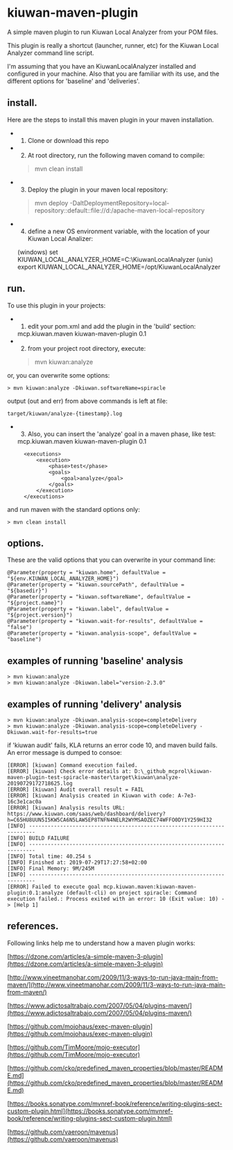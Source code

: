 # kiuwan-maven-plugin
A simple maven plugin to run Kiuwan Local Analyzer from your POM files.

This plugin is really a shortcut (launcher, runner, etc) for the Kiuwan Local Analyzer command line script.

I'm assuming that you have an KiuwanLocalAnalyzer installed and configured in your machine. Also that you are familiar with its use, and the different options for 'baseline' and 'deliveries'.

## install.

Here are the steps to install this maven plugin in your maven installation.
* 1. Clone or download this repo

* 2. At root directory, run the following maven comand to compile:

	> mvn clean install
	
* 3. Deploy the plugin in your maven local repository:

	> mvn deploy -DaltDeploymentRepository=local-repository::default::file://d:/apache-maven-local-repository

* 4. define a new OS environment variable, with the location of your Kiuwan Local Analizer:

	(windows) set KIUWAN_LOCAL_ANALYZER_HOME=C:\KiuwanLocalAnalyzer
	(unix) export KIUWAN_LOCAL_ANALYZER_HOME=/opt/KiuwanLocalAnalyzer

## run.
To use this plugin in your projects:
* 1. edit your pom.xml and add the plugin in the 'build' section:

	<build>
		<plugins>
			<plugin>
				<groupId>mcp.kiuwan.maven</groupId>
				<artifactId>kiuwan-maven-plugin</artifactId>
				<version>0.1</version>
			</plugin>
		</plugins>
	</build>

* 2. from your project root directory, execute:

	> mvn kiuwan:analyze
	
or, you can overwrite some options:	

	> mvn kiuwan:analyze -Dkiuwan.softwareName=spiracle 

output (out and err) from above commands is left at file:

	target/kiuwan/analyze-{timestamp}.log
	
* 3. Also, you can insert the 'analyze' goal in a maven phase, like test:

	<plugin>
		<groupId>mcp.kiuwan.maven</groupId>
		<artifactId>kiuwan-maven-plugin</artifactId>
		<version>0.1</version>
		
		<executions>  
			<execution>  
				<phase>test</phase>  
				<goals>  
					<goal>analyze</goal>  
				</goals>
			</execution>
		</executions>
	</plugin>

and run maven with the standard options only:

	> mvn clean install	
	
## options.
These are the valid options that you can overwrite in your command line:

	@Parameter(property = "kiuwan.home", defaultValue = "${env.KIUWAN_LOCAL_ANALYZER_HOME}")
	@Parameter(property = "kiuwan.sourcePath", defaultValue = "${basedir}")
	@Parameter(property = "kiuwan.softwareName", defaultValue = "${project.name}")
	@Parameter(property = "kiuwan.label", defaultValue = "${project.version}")
	@Parameter(property = "kiuwan.wait-for-results", defaultValue = "false")
	@Parameter(property = "kiuwan.analysis-scope", defaultValue = "baseline")

## examples of running 'baseline' analysis

	> mvn kiuwan:analyze
	> mvn kiuwan:analyze -Dkiuwan.label="version-2.3.0" 

## examples of running 'delivery' analysis

	> mvn kiuwan:analyze -Dkiuwan.analysis-scope=completeDelivery
	> mvn kiuwan:analyze -Dkiuwan.analysis-scope=completeDelivery -Dkiuwan.wait-for-results=true

if 'kiuwan audit' fails, KLA returns an error code 10, and maven build fails. An error message is dumped to consoe:

	[ERROR] [kiuwan] Command execution failed.
	[ERROR] [kiuwan] Check error details at: D:\_github_mcprol\kiuwan-maven-plugin-test-spiracle-master\target\kiuwan\analyze-20190729172718625.log
	[ERROR] [kiuwan] Audit overall result = FAIL
	[ERROR] [kiuwan] Analysis created in Kiuwan with code: A-7e3-16c3e1cac0a
	[ERROR] [kiuwan] Analysis results URL: https://www.kiuwan.com/saas/web/dashboard/delivery?h=C65HU8UUN5I5KW5CA6N5LAW5EP8TNFN4NELR2WYMSAOZEC74WFFO0DY1Y259HI32
	[INFO] ------------------------------------------------------------------------
	[INFO] BUILD FAILURE
	[INFO] ------------------------------------------------------------------------
	[INFO] Total time: 40.254 s
	[INFO] Finished at: 2019-07-29T17:27:58+02:00
	[INFO] Final Memory: 9M/245M
	[INFO] ------------------------------------------------------------------------
	[ERROR] Failed to execute goal mcp.kiuwan.maven:kiuwan-maven-plugin:0.1:analyze (default-cli) on project spiracle: Command execution failed.: Process exited with an error: 10 (Exit value: 10) -> [Help 1]

## references.
Following links help me to understand how a maven plugin works:

[https://dzone.com/articles/a-simple-maven-3-plugin](https://dzone.com/articles/a-simple-maven-3-plugin)

[http://www.vineetmanohar.com/2009/11/3-ways-to-run-java-main-from-maven/](http://www.vineetmanohar.com/2009/11/3-ways-to-run-java-main-from-maven/)

[https://www.adictosaltrabajo.com/2007/05/04/plugins-maven/](https://www.adictosaltrabajo.com/2007/05/04/plugins-maven/)

[https://github.com/mojohaus/exec-maven-plugin](https://github.com/mojohaus/exec-maven-plugin)

[https://github.com/TimMoore/mojo-executor](https://github.com/TimMoore/mojo-executor)

[https://github.com/cko/predefined_maven_properties/blob/master/README.md](https://github.com/cko/predefined_maven_properties/blob/master/README.md)

[https://books.sonatype.com/mvnref-book/reference/writing-plugins-sect-custom-plugin.html](https://books.sonatype.com/mvnref-book/reference/writing-plugins-sect-custom-plugin.html)

[https://github.com/vaeroon/mavenus](https://github.com/vaeroon/mavenus)
